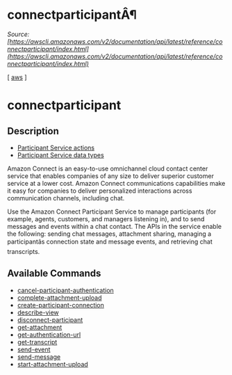 # connectparticipantÂ¶

*Source: [https://awscli.amazonaws.com/v2/documentation/api/latest/reference/connectparticipant/index.html](https://awscli.amazonaws.com/v2/documentation/api/latest/reference/connectparticipant/index.html)*

[ [aws](https://awscli.amazonaws.com/v2/documentation/api/latest/reference/index.html#cli-aws) ]

# connectparticipant

## Description

- [Participant Service actions](https://docs.aws.amazon.com/connect/latest/APIReference/API_Operations_Amazon_Connect_Participant_Service.html)
- [Participant Service data types](https://docs.aws.amazon.com/connect/latest/APIReference/API_Types_Amazon_Connect_Participant_Service.html)

Amazon Connect is an easy-to-use omnichannel cloud contact center service that enables companies of any size to deliver superior customer service at a lower cost. Amazon Connect communications capabilities make it easy for companies to deliver personalized interactions across communication channels, including chat.

Use the Amazon Connect Participant Service to manage participants (for example, agents, customers, and managers listening in), and to send messages and events within a chat contact. The APIs in the service enable the following: sending chat messages, attachment sharing, managing a participantâs connection state and message events, and retrieving chat transcripts.

## Available Commands

- [cancel-participant-authentication](https://awscli.amazonaws.com/v2/documentation/api/latest/reference/connectparticipant/cancel-participant-authentication.html)
- [complete-attachment-upload](https://awscli.amazonaws.com/v2/documentation/api/latest/reference/connectparticipant/complete-attachment-upload.html)
- [create-participant-connection](https://awscli.amazonaws.com/v2/documentation/api/latest/reference/connectparticipant/create-participant-connection.html)
- [describe-view](https://awscli.amazonaws.com/v2/documentation/api/latest/reference/connectparticipant/describe-view.html)
- [disconnect-participant](https://awscli.amazonaws.com/v2/documentation/api/latest/reference/connectparticipant/disconnect-participant.html)
- [get-attachment](https://awscli.amazonaws.com/v2/documentation/api/latest/reference/connectparticipant/get-attachment.html)
- [get-authentication-url](https://awscli.amazonaws.com/v2/documentation/api/latest/reference/connectparticipant/get-authentication-url.html)
- [get-transcript](https://awscli.amazonaws.com/v2/documentation/api/latest/reference/connectparticipant/get-transcript.html)
- [send-event](https://awscli.amazonaws.com/v2/documentation/api/latest/reference/connectparticipant/send-event.html)
- [send-message](https://awscli.amazonaws.com/v2/documentation/api/latest/reference/connectparticipant/send-message.html)
- [start-attachment-upload](https://awscli.amazonaws.com/v2/documentation/api/latest/reference/connectparticipant/start-attachment-upload.html)